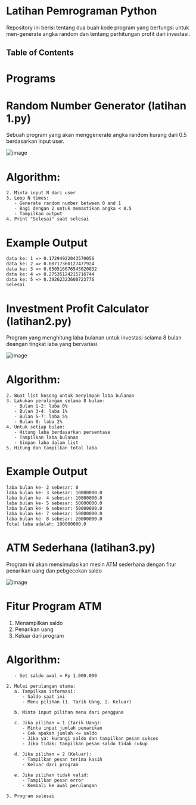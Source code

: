 # Latihan Pemrograman Python

Repository ini berisi tentang dua buah kode program yang berfungsi untuk men-generate angka random dan tentang perhitungan profit dari investasi.

## Table of Contents

# Programs

# Random Number Generator (latihan 1.py)

Sebuah program yang akan menggenerate angka random kurang dari 0.5 berdasarkan input user.

![image](https://github.com/user-attachments/assets/32a8c504-fbe2-40fa-829e-6fef082ef7af)

# Algorithm:

```1. Import random library
2. Minta input N dari user
3. Loop N times:
   - Generate random number between 0 and 1
   - Bagi dengan 2 untuk memastikan angka < 0.5
   - Tampilkan output
4. Print "Selesai" saat selesai
```

# Example Output

```Masukkan nilai N: 5
data ke: 1 => 0.17294922043570056
data ke: 2 => 0.08717360127477924
data ke: 3 => 0.050516076545020832
data ke: 4 => 0.27535124215716744
data ke: 5 => 0.39262323600723776
Selesai
```

# Investment Profit Calculator (latihan2.py)

Program yang menghitung laba bulanan untuk investasi selama 8 bulan deangan tingkat laba yang bervariasi.

![image](https://github.com/user-attachments/assets/0d3a1d8e-d186-460d-a54e-0ac633731a87)

# Algorithm:

```1. Tetapkan modal awal = 100.000.000
2. Buat list kosong untuk menyimpan laba bulanan
3. Lakukan perulangan selama 8 bulan:
   - Bulan 1-2: laba 0%
   - Bulan 3-4: laba 1%
   - Bulan 5-7: laba 5%
   - Bulan 8: laba 2%
4. Untuk setiap bulan:
   - Hitung laba berdasarkan persentase
   - Tampilkan laba bulanan
   - Simpan laba dalam list
5. Hitung dan tampilkan total laba
```

# Example Output

```laba bulan ke- 1 sebesar: 0
laba bulan ke- 2 sebesar: 0
laba bulan ke- 3 sebesar: 10000000.0
laba bulan ke- 4 sebesar: 10000000.0
laba bulan ke- 5 sebesar: 50000000.0
laba bulan ke- 6 sebesar: 50000000.0
laba bulan ke- 7 sebesar: 50000000.0
laba bulan ke- 8 sebesar: 20000000.0
Total laba adalah: 190000000.0
```
# ATM Sederhana (latihan3.py)

Program ini akan mensimulasikan mesin ATM sederhana dengan fitur penarikan uang dan pebgecekan saldo

![image](https://github.com/user-attachments/assets/639e39ed-f576-4e75-a150-e1797bd33713)

# Fitur Program ATM

1. Menampilkan saldo
2. Penarikan uang
3. Keluar dari program

# Algorithm:

```1. Inisialisasi:
   - Set saldo awal = Rp 1.000.000

2. Mulai perulangan utama:
   a. Tampilkan informasi:
      - Saldo saat ini
      - Menu pilihan (1. Tarik Uang, 2. Keluar)

   b. Minta input pilihan menu dari pengguna

   c. Jika pilihan = 1 (Tarik Uang):
      - Minta input jumlah penarikan
      - Cek apakah jumlah <= saldo
      - Jika ya: kurangi saldo dan tampilkan pesan sukses
      - Jika tidak: tampilkan pesan saldo tidak cukup

   d. Jika pilihan = 2 (Keluar):
      - Tampilkan pesan terima kasih
      - Keluar dari program

   e. Jika pilihan tidak valid:
      - Tampilkan pesan error
      - Kembali ke awal perulangan

3. Program selesai
```
